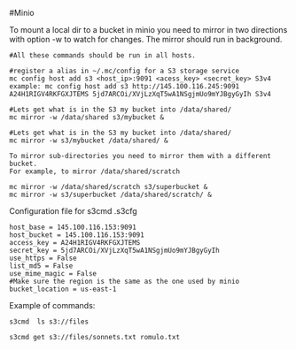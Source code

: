 #Minio

To mount a local dir to a bucket in minio you need to mirror in two directions with option -w to watch for changes. The mirror should run in background.
```
#All these commands should be run in all hosts.

#register a alias in ~/.mc/config for a S3 storage service
mc config host add s3 <host_ip>:9091 <acess_key> <secret_key> S3v4
example: mc config host add s3 http://145.100.116.245:9091 A24H1RIGV4RKFGXJTEMS 5jd7ARCOi/XVjLzXqT5wA1NSgjmUo9mYJBgyGyIh S3v4

#Lets get what is in the S3 my bucket into /data/shared/
mc mirror -w /data/shared s3/mybucket &

#Lets get what is in the S3 my bucket into /data/shared/
mc mirror -w s3/mybucket /data/shared/ &

To mirror sub-directories you need to mirror them with a different bucket. 
For example, to mirror /data/shared/scratch

mc mirror -w /data/shared/scratch s3/superbucket &
mc mirror -w s3/superbucket /data/shared/scratch/ &
```

Configuration file for s3cmd .s3cfg
```
host_base = 145.100.116.153:9091
host_bucket = 145.100.116.153:9091
access_key = A24H1RIGV4RKFGXJTEMS
secret_key = 5jd7ARCOi/XVjLzXqT5wA1NSgjmUo9mYJBgyGyIh
use_https = False
list_md5 = False
use_mime_magic = False
#Make sure the region is the same as the one used by minio
bucket_location = us-east-1

```

Example of commands:
```
s3cmd  ls s3://files

s3cmd get s3://files/sonnets.txt romulo.txt
```
